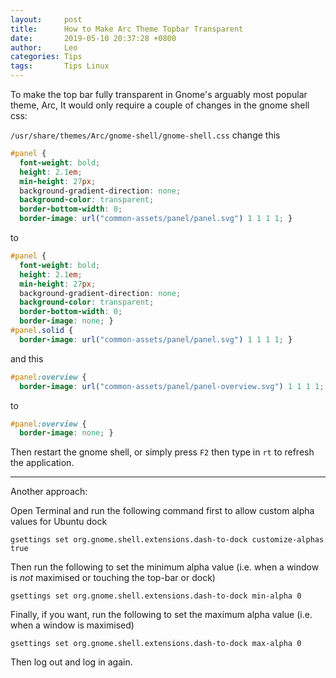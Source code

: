 ```yaml
---
layout:     post
title:      How to Make Arc Theme Topbar Transparent
date:       2019-05-10 20:37:28 +0800
author:     Leo
categories: Tips
tags:       Tips Linux
---
```

To make the top bar fully transparent in Gnome's arguably most popular theme, Arc, It would only require a couple of changes in the gnome shell css:

`/usr/share/themes/Arc/gnome-shell/gnome-shell.css`
change this
```css
#panel {
  font-weight: bold;
  height: 2.1em;
  min-height: 27px;
  background-gradient-direction: none;
  background-color: transparent;
  border-bottom-width: 0;
  border-image: url("common-assets/panel/panel.svg") 1 1 1 1; }
```

to
```css
#panel {
  font-weight: bold;
  height: 2.1em;
  min-height: 27px;
  background-gradient-direction: none;
  background-color: transparent;
  border-bottom-width: 0;
  border-image: none; }
#panel.solid {
  border-image: url("common-assets/panel/panel.svg") 1 1 1 1; }
```

and this
```css
#panel:overview {
  border-image: url("common-assets/panel/panel-overview.svg") 1 1 1 1; }
```

to
```css
#panel:overview {
  border-image: none; }
```

Then restart the gnome shell, or simply press `F2` then type in `rt` to refresh the application.

------
Another approach:

Open Terminal and run the following command first to allow custom alpha values for Ubuntu dock

```
gsettings set org.gnome.shell.extensions.dash-to-dock customize-alphas true
```

Then run the following to set the minimum alpha value (i.e. when a window is  _not_  maximised or touching the top-bar or dock)

```
gsettings set org.gnome.shell.extensions.dash-to-dock min-alpha 0
```

Finally, if you want, run the following to set the maximum alpha value (i.e. when a window is maximised)

```
gsettings set org.gnome.shell.extensions.dash-to-dock max-alpha 0
```

Then log out and log in again.
